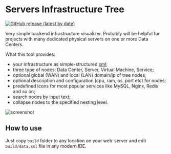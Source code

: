 # Servers Infrastructure Tree

[![GitHub release (latest by date)](https://img.shields.io/github/v/release/horpia/srv-tree)]()  

Very simple backend infrastructure visualizer. Probably will be helpful for projects with many dedicated physical 
servers on one or more Data Centers.

What this tool provides:

- your infrastructure as simple-structured [xml](/public/data);
- three type of nodes: Data Center, Server, Virtual Machine, Service;
- optional global (WAN) and local (LAN) domain/ip of tree nodes;
- optional description and configuration (cpu, ram, os, port etc) for nodes;
- predefined icons for most popular services like MySQL, Nginx, Redis and so on;
- search nodes by input text;
- collapse nodes to the specified nesting level.

![screenshot](https://user-images.githubusercontent.com/8748590/100553184-64f58b80-329d-11eb-989d-f88b2bbd6442.png)


## How to use

Just copy `build` folder to any location on your web-server and edit `build/data.xml` file in any modern IDE.